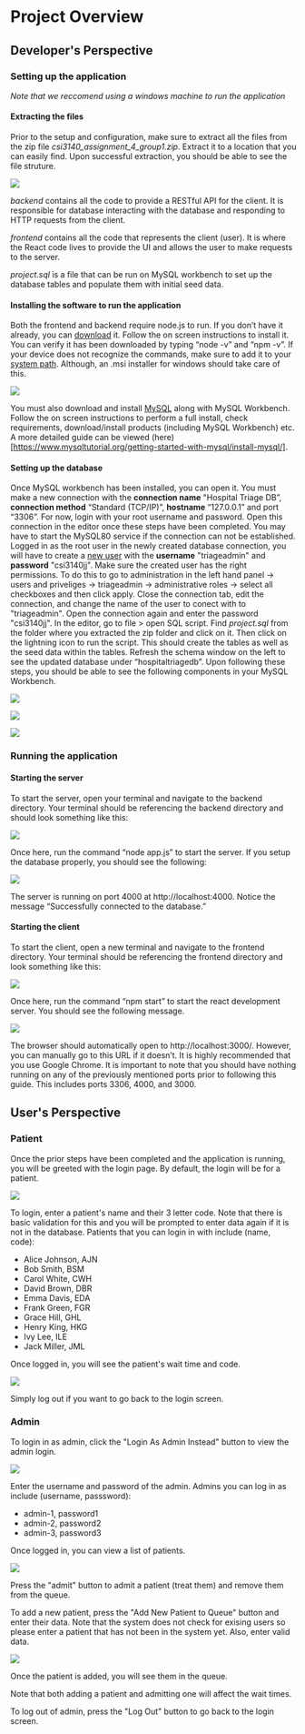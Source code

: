 # Project Overview

## Developer's Perspective

### Setting up the application

_Note that we reccomend using a windows machine to run the application_

#### Extracting the files

Prior to the setup and configuration, make sure to extract all the files from the zip file *csi3140_assignment_4_group1.zip*. Extract it to a location that you can easily find. Upon successful extraction, you should be able to see the file struture.

![](./frontend/public/project_structure.png)

_backend_ contains all the code to provide a RESTful API for the client. It is responsible for database interacting with the database and responding to HTTP requests from the client.

_frontend_ contains all the code that represents the client (user). It is where the React code lives to provide the UI and allows the user to make requests to the server.

_project.sql_ is a file that can be run on MySQL workbench to set up the database tables and populate them with initial seed data.

#### Installing the software to run the application

Both the frontend and backend require node.js to run. If you don’t have it already, you can [download](https://nodejs.org/en/download/package-manager) it. Follow the on screen instructions to install it. You can verify it has been downloaded by typing “node -v” and “npm -v”. If your device does not recognize the commands, make sure to add it to your [system path](https://hackmd.io/@hm222vx/AddNodeJSPath). Although, an .msi installer for windows should take care of this.

![](./frontend/public/node_commands.png)

You must also download and install [MySQL](https://dev.mysql.com/downloads/installer/) along with MySQL Workbench. Follow the on screen instructions to perform a full install, check requirements, download/install products (including MySQL Workbench) etc. A more detailed guide can be viewed (here)[https://www.mysqltutorial.org/getting-started-with-mysql/install-mysql/].

#### Setting up the database

Once MySQL workbench has been installed, you can open it. You must make a new connection with the **connection name** "Hospital Triage DB”, **connection method** “Standard (TCP/IP)”, **hostname** “127.0.0.1” and port “3306”. For now, login with your root username and password. Open this connection in the editor once these steps have been completed. You may have to start the MySQL80 service if the connection can not be established. Logged in as the root user in the newly created database connection, you will have to create a [new user](https://dev.mysql.com/doc/workbench/en/wb-mysql-connections-navigator-management-users-and-privileges.html) with the **username** "triageadmin" and **password** "csi3140jj". Make sure the created user has the right permissions. To do this to go to administration in the left hand panel -> users and priveliges -> triageadmin -> administrative roles -> select all checkboxes and then click apply. Close the connection tab, edit the connection, and change the name of the user to conect with to "triageadmin". Open the connection again and enter the password "csi3140jj". In the editor, go to file > open SQL script. Find _project.sql_ from the folder where you extracted the zip folder and click on it. Then click on the lightning icon to run the script. This should create the tables as well as the seed data within the tables. Refresh the schema window on the left to see the updated database under “hospitaltriagedb”. Upon following these steps, you should be able to see the following components in your MySQL Workbench.

![](./frontend/public/schema_panel.png)

![](./frontend/public/sql_connections.png)

![](./frontend/public/connection_details.png)

### Running the application

#### Starting the server

To start the server, open your terminal and navigate to the backend directory. Your terminal
should be referencing the backend directory and should look something like this:

![](./frontend/public/backend_path.png)

Once here, run the command “node app.js” to start the server. If you setup the database properly,
you should see the following:

![](./frontend/public/server_start.png)

The server is running on port 4000 at http://localhost:4000. Notice the message “Successfully
connected to the database.”

#### Starting the client

To start the client, open a new terminal and navigate to the frontend directory. Your terminal
should be referencing the frontend directory and look something like this:

![](./frontend/public/frontend_path.png)

Once here, run the command “npm start” to start the react development server. You should see
the following message.

![](./frontend/public/react_success_message.png)

The browser should automatically open to http://localhost:3000/. However, you can manually
go to this URL if it doesn’t. It is highly recommended that you use Google Chrome.
It is important to note that you should have nothing running on any of the previously mentioned
ports prior to following this guide. This includes ports 3306, 4000, and 3000.

## User's Perspective

### Patient

Once the prior steps have been completed and the application is running, you will be greeted with the login page. By default, the login will be for a patient.

![](./frontend/public/patient_login.png)

To login, enter a patient's name and their 3 letter code. Note that there is basic validation for this and you will be prompted to enter data again if it is not in the database. Patients that you can login in with include (name, code):
- Alice Johnson, AJN
- Bob Smith, BSM
- Carol White, CWH
- David Brown, DBR
- Emma Davis, EDA
- Frank Green, FGR
- Grace Hill, GHL
- Henry King, HKG
- Ivy Lee, ILE
- Jack Miller, JML

Once logged in, you will see the patient's wait time and code.

![](./frontend/public/patient_screen.png)

Simply log out if you want to go back to the login screen.

### Admin

To login in as admin, click the "Login As Admin Instead" button to view the admin login.

![](./frontend/public/admin_login.png)

Enter the username and password of the admin. Admins you can log in as include (username, passsword):
- admin-1, password1
- admin-2, password2
- admin-3, password3

Once logged in, you can view a list of patients.

![](./frontend/public/patient_data.png)

Press the "admit" button to admit a patient (treat them) and remove them from the queue.

To add a new patient, press the "Add New Patient to Queue" button and enter their data. Note that the system does not check for exising users so please enter a patient that has not been in the system yet. Also, enter valid data.

![](./frontend/public/add_new_patient.png)

Once the patient is added, you will see them in the queue.

Note that both adding a patient and admitting one will affect the wait times.

To log out of admin, press the "Log Out" button to go back to the login screen.
